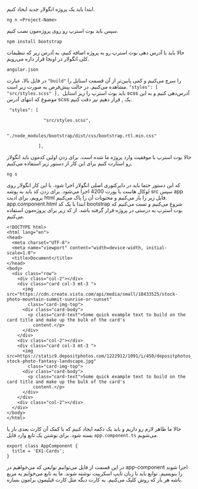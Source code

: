 ابتدا باید یک پروژه انگولار جدید ایجاد کنیم.

```
ng n <Project-Name>
```

سپس باید بوت استرپ رو روی پروژه‌مون نصب کنیم.

```
npm install bootstrap
```

حالا باید با آدرس دهی بوت استرپ رو به پروژه اضافه کنیم، به آدرس زیر که تنظیمات کلی انگولار در اونجا قرار داره می‌رویم.

```
angular.json
```

در فایل بالا، عبارت `"build"` را سرچ می‌کنیم و کمی پایین‌تر از آن قسمت استایل را مشاهده می‌کنیم. در حالت پیش‌فرض به صورت زیر است.
`"styles": [`
	`"src/styles.scss"`
 `],`
 باید بوت استرپ را زیر استایل scss آدرس‌دهی کنیم و به این موضوع که انتهای آدرس scss یک , قرار دهیم نیز دقت کنیم.
 
```
 "styles": [

              "src/styles.scss",

              "./node_modules/bootstrap/dist/css/bootstrap.rtl.min.css"

            ],
```

حالا بوت استرپ با موفقیت وارد پروژه ما شده است. برای زدن اولین کدمون باید انگولار رو استارت کنیم برای این کار از دستور زیر استفاده می‌کنیم.

```
ng s
```

که این دستور حتما باید در دایرکتوری اصلی انگولار اجرا شود.
با این کار انگولار روی لوکال هاست با پورت 4200 اجرا می‌شود.
برای زدن کد باید به پوشه src سپس app برویم، برای ادیت html فایل زیر را باز می‌کنیم و محتویات آن را پاک می‌کنیم.
app.component.html
ابتدا با یک کد bootstrap شروع می‌کنیم و تست می‌کنیم که بوت استرپ به درستی در پروژه قرار گرفته باشد.
از کد زیر برای پروژه‌مون استفاده می‌کنیم.

```
<!DOCTYPE html>
<html lang="en">
<head>
  <meta charset="UTF-8">
  <meta name="viewport" content="width=device-width, initial-scale=1.0">
  <title>Document</title>
</head>
<body>
  <div class="row">
    <div class="col-2"></div>
    <div class="card col-3 mt-3 ">
      <img src="https://cdn.create.vista.com/api/media/small/18433525/stock-photo-mountain-summit-sunrise-or-sunset"
        class="card-img-top">
      <div class="card-body">
        <p class="card-text">Some quick example text to build on the card title and make up the bulk of the card's
          content.</p>
      </div>
    </div>
    <div class="col-2"></div>
    <div class="card col-3 mt-3 ">
      <img src=https://static9.depositphotos.com/1222912/1091/i/450/depositphotos_10917587-stock-photo-fantasy-landscape.jpg"
        class="card-img-top">
      <div class="card-body">
        <p class="card-text">Some quick example text to build on the card title and make up the bulk of the card's
          content.</p>
      </div>
    </div>
    <div class="col-2"></div>
  </div>
</body>
</html>
```

حالا ما ظاهر لازم رو داریم و باید یک دکمه ایجاد کنیم که با کمک آن کارت بعدی باز یا بسته شود. برای نوشتن یک تابع وارد فایل `app.component.ts` می‌شویم.

```
export class AppComponent {
  title = 'EX1-Cards';
}
```

در این قسمت از فایل می‌توانیم توابعی که می‌خواهیم در app-component اجرا شوند را بنویسیم.
توابع باید با زبان تایپ اسکریپت نوشته شوند.
ما یه تابع می‌خوایم یه مربع باشه هر بار که روش کلیک می‌کنیم. یه کارت دیگه مثل کارت قبلیمون برامون بسازه.
